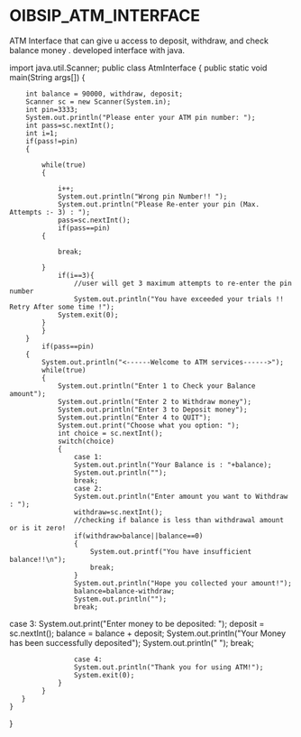 # OIBSIP_ATM_INTERFACE
ATM Interface that can give u access to deposit, withdraw, and check balance money . developed interface with java.


import java.util.Scanner;
public class AtmInterface
{
    public static void main(String args[])
    { 
        
        int balance = 90000, withdraw, deposit;
        Scanner sc = new Scanner(System.in);
        int pin=3333;
        System.out.println("Please enter your ATM pin number: ");
        int pass=sc.nextInt();
        int i=1;
        if(pass!=pin)
        {
            
            while(true)
            {
                
                i++;
                System.out.println("Wrong pin Number!! ");
                System.out.println("Please Re-enter your pin (Max. Attempts :- 3) : ");
                pass=sc.nextInt();
                if(pass==pin)
            {
                
                break;
                
            }
                if(i==3){
                    //user will get 3 maximum attempts to re-enter the pin number
                    System.out.println("You have exceeded your trials !! Retry After some time !");
                System.exit(0);
            }
            }
        }
            if(pass==pin)
        {
            System.out.println("<------Welcome to ATM services------>");  
            while(true)
            {
                System.out.println("Enter 1 to Check your Balance amount");
                System.out.println("Enter 2 to Withdraw money");
                System.out.println("Enter 3 to Deposit money");
                System.out.println("Enter 4 to QUIT");
                System.out.print("Choose what you option: ");
                int choice = sc.nextInt();
                switch(choice)
                {
                    case 1:
                    System.out.println("Your Balance is : "+balance);
                    System.out.println("");
                    break;
                    case 2:
                    System.out.println("Enter amount you want to Withdraw : ");
                    withdraw=sc.nextInt();
                    //checking if balance is less than withdrawal amount or is it zero!
                    if(withdraw>balance||balance==0)
                    {
                        System.out.printf("You have insufficient balance!!\n");
                        break;
                    }
                    System.out.println("Hope you collected your amount!");
                    balance=balance-withdraw;
                    System.out.println("");
                    break;
case 3:
                    System.out.print("Enter money to be deposited: ");
                    deposit = sc.nextInt();
                    balance = balance + deposit;
                    System.out.println("Your Money has been successfully deposited");
                    System.out.println(" ");
                    break;

                    case 4:
                    System.out.println("Thank you for using ATM!");
                    System.exit(0);
                }
            }
       }
    }
}
